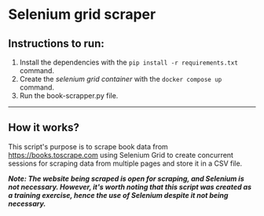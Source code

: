 # Selenium grid scraper

## Instructions to run:

1. Install the dependencies with the `pip install -r requirements.txt` command.
2. Create the *selenium grid container* with the `docker compose up` command.
3. Run the book-scrapper.py file.

---

## How it works?

This script's purpose is to scrape book data from https://books.toscrape.com using Selenium Grid 
to create concurrent sessions for scraping data from multiple pages and store it in a CSV file.

***Note: The website being scraped is open for scraping, and Selenium is not necessary. 
However, it's worth noting that this script was created as a training exercise, hence the use of Selenium despite it not being necessary.***
